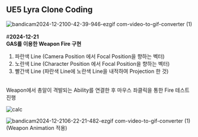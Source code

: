 ## UE5 Lyra Clone Coding<br/>
![bandicam2024-12-2100-42-39-946-ezgif com-video-to-gif-converter (1)](https://github.com/user-attachments/assets/f03a762b-f0f7-4681-9f68-32a0a69b8f33) <br/>
<br/>
#**2024-12-21**<br/>
**GAS를 이용한 Weapon Fire 구현**<br/>
1. 파란색 Line (Camera Position 에서 Focal Position을 향하는 벡터)<br/>
2. 노란색 Line (Character Position 에서 Focal Position을 향하는 벡터)<br/>
3. 빨간색 Line (파란색 Line에 노란색 Line을 내적하여 Projection 한 것)<br/>
<br/>
Weapon에서 총알이 격발되는 Ability를 연결한 후 마우스 좌클릭을 통한 Fire 테스트 진행<br/>

![calc](https://github.com/user-attachments/assets/85d17806-cf85-420c-9846-429f2d5b7e7c)<br/>

![bandicam2024-12-2106-22-21-482-ezgif com-video-to-gif-converter (1)](https://github.com/user-attachments/assets/2d0498d2-62e9-484f-b415-b7a9822c52ea)<br/>
(Weapon Animation 적용)<br/>
